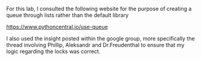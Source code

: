 For this lab, I consulted the following website for the purpose of creating a
queue through lists rather than the default library

https://www.pythoncentral.io/use-queue

I also used the insight posted within the google group, more specifically the
thread involving Phillip, Aleksandr and Dr.Freudenthal to ensure that my logic
regarding the locks was correct.
